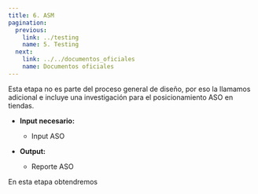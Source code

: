 ```yaml
---
title: 6. ASM
pagination:
  previous:
    link: ../testing
    name: 5. Testing
  next:
    link: ../../documentos_oficiales
    name: Documentos oficiales  
---
```


Esta etapa no es parte del proceso general de diseño, por eso la llamamos adicional e incluye una investigación para el posicionamiento ASO en tiendas.

- **Input necesario:**
  - Input ASO

- **Output:**
  - Reporte ASO

En esta etapa obtendremos 